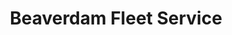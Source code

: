 ---
title: "Beaverdam Fleet Service"
url: /beaverdam/beaverdam-fleet-service/
shop: Autowerkstatt
---